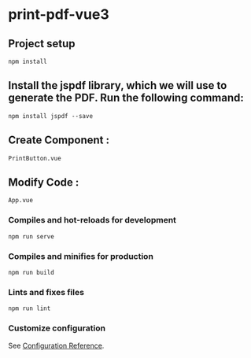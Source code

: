 # print-pdf-vue3

## Project setup
```
npm install
```

## Install the jspdf library, which we will use to generate the PDF. Run the following command: 
```
npm install jspdf --save
```

## Create Component :
```
PrintButton.vue
```

## Modify Code :
```
App.vue
```


### Compiles and hot-reloads for development
```
npm run serve
```

### Compiles and minifies for production
```
npm run build
```

### Lints and fixes files
```
npm run lint
```

### Customize configuration
See [Configuration Reference](https://cli.vuejs.org/config/).
